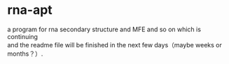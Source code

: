 # rna-apt
a program for rna secondary structure and MFE and so on which is continuing   
and the readme file will be finished in the next few days（maybe weeks or months？）.
